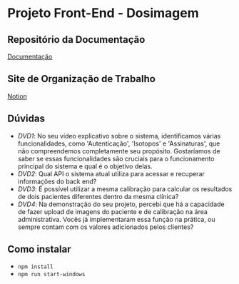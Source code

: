# Projeto Front-End - Dosimagem

## Repositório da Documentação
[Documentação](https://github.com/mlutegar/projeto_front_end_ibmec_2024_2)

## Site de Organização de Trabalho
[Notion](https://www.notion.so/7ba347855e59451a9e49eeecd1b7017b?v=5eb206fc8fb74f3ca6f74c93c2dbb7ce&pvs=4)

## Dúvidas
- *DVD1*: No seu vídeo explicativo sobre o sistema, identificamos várias funcionalidades, como 'Autenticação', 'Isotopos' e 'Assinaturas', que não compreendemos completamente seu propósito. Gostaríamos de saber se essas funcionalidades são cruciais para o funcionamento principal do sistema e qual é o objetivo delas.
- *DVD2*: Qual API o sistema atual utiliza para acessar e recuperar informações do back end?
- *DVD3*: É possível utilizar a mesma calibração para calcular os resultados de dois pacientes diferentes dentro da mesma clínica?
- *DVD4*: Na demonstração do seu projeto, percebi que há a capacidade de fazer upload de imagens do paciente e de calibração na área administrativa. Vocês já implementaram essa função na prática, ou sempre contam com os valores adicionados pelos clientes?

## Como instalar
- `npm install`
- `npm run start-windows`

